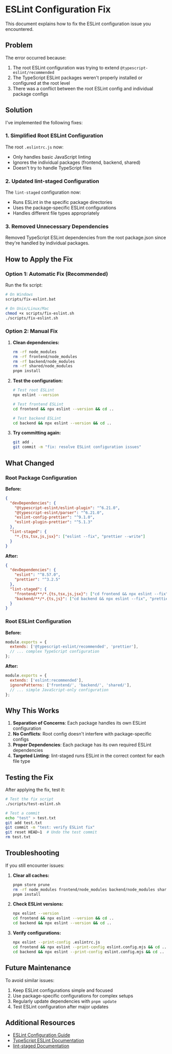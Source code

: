 # ESLint Configuration Fix

This document explains how to fix the ESLint configuration issue you encountered.

## Problem

The error occurred because:

1. The root ESLint configuration was trying to extend `@typescript-eslint/recommended`
2. The TypeScript ESLint packages weren't properly installed or configured at the root level
3. There was a conflict between the root ESLint config and individual package configs

## Solution

I've implemented the following fixes:

### 1. Simplified Root ESLint Configuration

The root `.eslintrc.js` now:

- Only handles basic JavaScript linting
- Ignores the individual packages (frontend, backend, shared)
- Doesn't try to handle TypeScript files

### 2. Updated lint-staged Configuration

The `lint-staged` configuration now:

- Runs ESLint in the specific package directories
- Uses the package-specific ESLint configurations
- Handles different file types appropriately

### 3. Removed Unnecessary Dependencies

Removed TypeScript ESLint dependencies from the root package.json since they're handled by individual packages.

## How to Apply the Fix

### Option 1: Automatic Fix (Recommended)

Run the fix script:

```bash
# On Windows
scripts/fix-eslint.bat

# On Unix/Linux/Mac
chmod +x scripts/fix-eslint.sh
./scripts/fix-eslint.sh
```

### Option 2: Manual Fix

1. **Clean dependencies:**

   ```bash
   rm -rf node_modules
   rm -rf frontend/node_modules
   rm -rf backend/node_modules
   rm -rf shared/node_modules
   pnpm install
   ```

2. **Test the configuration:**

   ```bash
   # Test root ESLint
   npx eslint --version

   # Test frontend ESLint
   cd frontend && npx eslint --version && cd ..

   # Test backend ESLint
   cd backend && npx eslint --version && cd ..
   ```

3. **Try committing again:**
   ```bash
   git add .
   git commit -m "fix: resolve ESLint configuration issues"
   ```

## What Changed

### Root Package Configuration

**Before:**

```json
{
  "devDependencies": {
    "@typescript-eslint/eslint-plugin": "^6.21.0",
    "@typescript-eslint/parser": "^6.21.0",
    "eslint-config-prettier": "^9.1.0",
    "eslint-plugin-prettier": "^5.1.3"
  },
  "lint-staged": {
    "*.{ts,tsx,js,jsx}": ["eslint --fix", "prettier --write"]
  }
}
```

**After:**

```json
{
  "devDependencies": {
    "eslint": "^8.57.0",
    "prettier": "^3.2.5"
  },
  "lint-staged": {
    "frontend/**/*.{ts,tsx,js,jsx}": ["cd frontend && npx eslint --fix", "prettier --write"],
    "backend/**/*.{ts,js}": ["cd backend && npx eslint --fix", "prettier --write"]
  }
}
```

### Root ESLint Configuration

**Before:**

```javascript
module.exports = {
  extends: ['@typescript-eslint/recommended', 'prettier'],
  // ... complex TypeScript configuration
};
```

**After:**

```javascript
module.exports = {
  extends: ['eslint:recommended'],
  ignorePatterns: ['frontend/', 'backend/', 'shared/'],
  // ... simple JavaScript-only configuration
};
```

## Why This Works

1. **Separation of Concerns**: Each package handles its own ESLint configuration
2. **No Conflicts**: Root config doesn't interfere with package-specific configs
3. **Proper Dependencies**: Each package has its own required ESLint dependencies
4. **Targeted Linting**: lint-staged runs ESLint in the correct context for each file type

## Testing the Fix

After applying the fix, test it:

```bash
# Test the fix script
./scripts/test-eslint.sh

# Test a commit
echo "test" > test.txt
git add test.txt
git commit -m "test: verify ESLint fix"
git reset HEAD~1  # Undo the test commit
rm test.txt
```

## Troubleshooting

If you still encounter issues:

1. **Clear all caches:**

   ```bash
   pnpm store prune
   rm -rf node_modules frontend/node_modules backend/node_modules shared/node_modules
   pnpm install
   ```

2. **Check ESLint versions:**

   ```bash
   npx eslint --version
   cd frontend && npx eslint --version && cd ..
   cd backend && npx eslint --version && cd ..
   ```

3. **Verify configurations:**
   ```bash
   npx eslint --print-config .eslintrc.js
   cd frontend && npx eslint --print-config eslint.config.mjs && cd ..
   cd backend && npx eslint --print-config eslint.config.mjs && cd ..
   ```

## Future Maintenance

To avoid similar issues:

1. Keep ESLint configurations simple and focused
2. Use package-specific configurations for complex setups
3. Regularly update dependencies with `pnpm update`
4. Test ESLint configuration after major updates

## Additional Resources

- [ESLint Configuration Guide](https://eslint.org/docs/user-guide/configuring/)
- [TypeScript ESLint Documentation](https://typescript-eslint.io/)
- [lint-staged Documentation](https://github.com/okonet/lint-staged)
